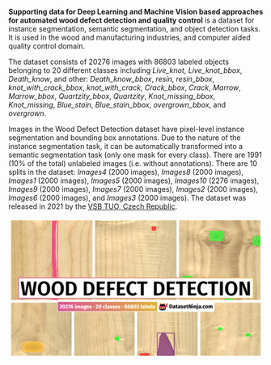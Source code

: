**Supporting data for Deep Learning and Machine Vision based approaches for automated wood defect detection and quality control** is a dataset for instance segmentation, semantic segmentation, and object detection tasks. It is used in the wood and manufacturing industries, and computer aided quality control domain. 

The dataset consists of 20276 images with 86803 labeled objects belonging to 20 different classes including *Live_knot*, *Live_knot_bbox*, *Death_know*, and other: *Death_know_bbox*, *resin*, *resin_bbox*, *knot_with_crack_bbox*, *knot_with_crack*, *Crack_bbox*, *Crack*, *Marrow*, *Marrow_bbox*, *Quartzity_bbox*, *Quartzity*, *Knot_missing_bbox*, *Knot_missing*, *Blue_stain*, *Blue_stain_bbox*, *overgrown_bbox*, and *overgrown*.

Images in the Wood Defect Detection dataset have pixel-level instance segmentation and bounding box annotations. Due to the nature of the instance segmentation task, it can be automatically transformed into a semantic segmentation task (only one mask for every class). There are 1991 (10% of the total) unlabeled images (i.e. without annotations). There are 10 splits in the dataset: *Images4* (2000 images), *Images8* (2000 images), *Images1* (2000 images), *Images5* (2000 images), *Images10* (2276 images), *Images9* (2000 images), *Images7* (2000 images), *Images2* (2000 images), *Images6* (2000 images), and *Images3* (2000 images). The dataset was released in 2021 by the [VSB TUO, Czech Republic](https://www.vsb.cz/en).

<img src="https://github.com/dataset-ninja/wood-defect-detection/raw/main/visualizations/poster.png">
